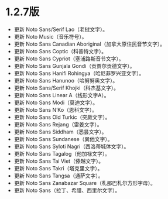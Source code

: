 # 1.2.7版

* 更新 Noto Sans/Serif Lao（老挝文字）。
* 更新 Noto Music（音乐符号）。
* 更新 Noto Sans Canadian Aboriginal（加拿大原住民音节文字）。
* 更新 Noto Sans Coptic（科普特文字）。
* 更新 Noto Sans Cypriot（塞浦路斯音节文字）。
* 更新 Noto Sans Gunjala Gondi（贡贾尔贡德文字）。
* 更新 Noto Sans Hanifi Rohingya（哈尼菲罗兴亚文字）。
* 更新 Noto Sans Hanunoo（哈努努奥文字）。
* 更新 Noto Sans/Serif Khojki（科杰基文字）。
* 更新 Noto Sans Linear A（线形文字A）。
* 更新 Noto Sans Modi（莫迪文字）。
* 更新 Noto Sans N’Ko（恩科文字）。
* 更新 Noto Sans Old Turkic（突厥文字）。
* 更新 Noto Sans Rejang（雷姜文字）。
* 更新 Noto Sans Siddham（悉昙文字）。
* 更新 Noto Sans Sundanese（巽他文字）。
* 更新 Noto Sans Syloti Nagri（西洛蒂城体文字）。
* 更新 Noto Sans Tagalog（他加禄文字）。
* 更新 Noto Sans Tai Viet（傣越文字）。
* 更新 Noto Sans Takri（塔克里文字）。
* 更新 Noto Sans Tangsa（通萨文字）。
* 更新 Noto Sans Zanabazar Square（札那巴札尔方形字母）。
* 更新 Noto Sans（拉丁、希腊、西里尔文字）。